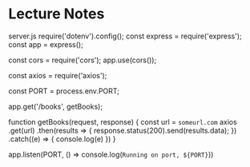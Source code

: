 # Lecture Notes

server.js
require('dotenv').config();
const express = require('express');
const app = express();

const cors = require('cors');
app.use(cors());

const axios = require('axios');

const PORT = process.env.PORT;

app.get('/books', getBooks);

function getBooks(request, response) {
  const url = `someurl.com`
  axios
    .get(url)
    .then(results => {
      response.status(200).send(results.data);
    })
    .catch((e) => {
      console.log(e)
    })
}

app.listen(PORT, () => console.log(`Running on port, ${PORT}`))